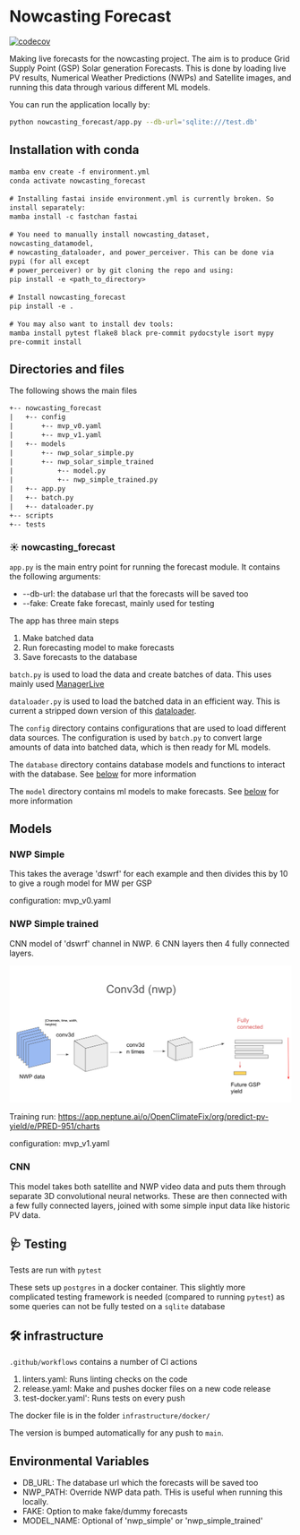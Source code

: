 # Nowcasting Forecast

[![codecov](https://codecov.io/gh/openclimatefix/nowcasting_forecast/branch/main/graph/badge.svg?token=J9281APVDM)](https://codecov.io/gh/openclimatefix/nowcasting_forecast)

Making live forecasts for the nowcasting project.
The aim is to produce Grid Supply Point (GSP) Solar generation Forecasts.
This is done by loading live PV results, Numerical Weather Predictions (NWPs) and Satellite images,
and running this data through various different ML models.

You can run the application locally by:
```bash
python nowcasting_forecast/app.py --db-url='sqlite:///test.db'
```

## Installation with conda

```shell
mamba env create -f environment.yml
conda activate nowcasting_forecast

# Installing fastai inside environment.yml is currently broken. So install separately:
mamba install -c fastchan fastai

# You need to manually install nowcasting_dataset, nowcasting_datamodel,
# nowcasting_dataloader, and power_perceiver. This can be done via pypi (for all except
# power_perceiver) or by git cloning the repo and using:
pip install -e <path_to_directory>

# Install nowcasting_forecast
pip install -e .

# You may also want to install dev tools:
mamba install pytest flake8 black pre-commit pydocstyle isort mypy
pre-commit install
```

## Directories and files
The following shows the main files

```
+-- nowcasting_forecast
|   +-- config
|       +-- mvp_v0.yaml
|       +-- mvp_v1.yaml
|   +-- models
|       +-- nwp_solar_simple.py
|       +-- nwp_solar_simple_trained
|           +-- model.py
|           +-- nwp_simple_trained.py
|   +-- app.py
|   +-- batch.py
|   +-- dataloader.py
+-- scripts
+-- tests
```

### ☀️ nowcasting_forecast

`app.py` is the main entry point for running the forecast module. It contains the following arguments:
- --db-url: the database url that the forecasts will be saved too
- --fake: Create fake forecast, mainly used for testing

The app has three main steps
1. Make batched data
2. Run forecasting model to make forecasts
3. Save forecasts to the database

`batch.py` is used to load the data and create batches of data. This uses mainly used [ManagerLive](https://github.com/openclimatefix/nowcasting_dataset/blob/main/nowcasting_dataset/manager/manager_live.py#L29)

`dataloader.py` is used to load the batched data in an efficient way. This is current a stripped down version of this [dataloader](https://github.com/openclimatefix/nowcasting_dataloader).

The `config` directory contains configurations that are used to load different data sources.
The configuration is used by `batch.py` to convert large amounts of data into batched data, which is then ready for ML models.

The `database` directory contains database models and functions to interact with the database. See [below](#data-model) for more information

The `model` directory contains ml models to make forecasts. See [below](#models) for more information

## Models

### NWP Simple

This takes the average 'dswrf' for each example and then divides this by 10 to give a rough model for MW per GSP

configuration: mvp_v0.yaml

### NWP Simple trained

CNN model of 'dswrf' channel in NWP. 6 CNN layers then 4 fully connected layers.

![Diagram](nowcasting_forecast/models/nwp_simple_trained/diagram.png)

Training run: https://app.neptune.ai/o/OpenClimateFix/org/predict-pv-yield/e/PRED-951/charts

configuration: mvp_v1.yaml

### CNN

This model takes both satellite and NWP video data and puts them through
separate 3D convolutional neural networks. These are then connected with
a few fully connected layers, joined with some simple input data like
historic PV data.

## 🩺 Testing

Tests are run with `pytest`

These sets up `postgres` in a docker container.
This slightly more complicated testing framework is needed (compared to running `pytest`)
as some queries can not be fully tested on a `sqlite` database

## 🛠️ infrastructure

`.github/workflows` contains a number of CI actions
1. linters.yaml: Runs linting checks on the code
2. release.yaml: Make and pushes docker files on a new code release
3. test-docker.yaml': Runs tests on every push

The docker file is in the folder `infrastructure/docker/`

The version is bumped automatically for any push to `main`.



## Environmental Variables

- DB_URL: The database url which the forecasts will be saved too
- NWP_PATH: Override NWP data path. THis is useful when running this locally.
- FAKE: Option to make fake/dummy forecasts
- MODEL_NAME: Optional of 'nwp_simple' or 'nwp_simple_trained'
